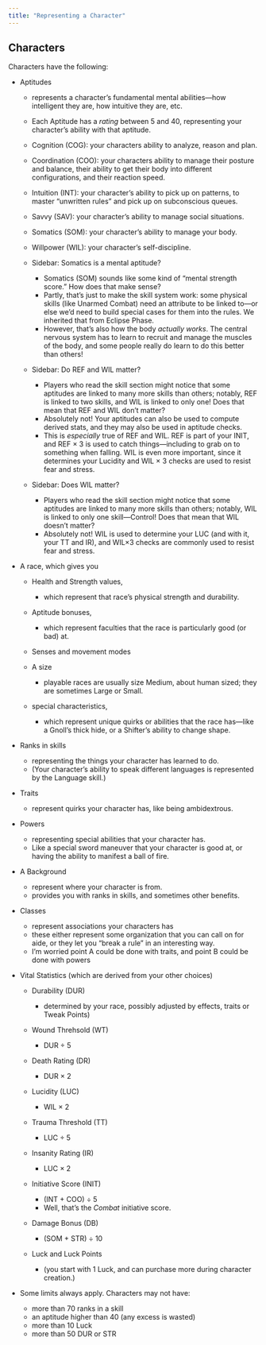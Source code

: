 ```yaml
---
title: "Representing a Character"
---
```


## Characters

Characters have the following:

  - Aptitudes
    
      - represents a character’s fundamental mental abilities—how
        intelligent they are, how intuitive they are, etc.
    
      - Each Aptitude has a *rating* between 5 and 40, representing your
        character’s ability with that aptitude.
    
      - Cognition (COG): your characters ability to analyze, reason and
        plan.
    
      - Coordination (COO): your characters ability to manage their
        posture and balance, their ability to get their body into
        different configurations, and their reaction speed.
    
      - Intuition (INT): your character’s ability to pick up on
        patterns, to master “unwritten rules” and pick up on
        subconscious queues.
    
      - Savvy (SAV): your character’s ability to manage social
        situations.
    
      - Somatics (SOM): your character’s ability to manage your body.
    
      - Willpower (WIL): your character’s self-discipline.
    
      - Sidebar: Somatics is a mental aptitude?
        
          - Somatics (SOM) sounds like some kind of “mental strength
            score.” How does that make sense?
          - Partly, that’s just to make the skill system work: some
            physical skills (like Unarmed Combat) need an attribute to
            be linked to—or else we’d need to build special cases for
            them into the rules. We inherited that from Eclipse Phase.
          - However, that’s also how the body *actually works*. The
            central nervous system has to learn to recruit and manage
            the muscles of the body, and some people really do learn to
            do this better than others\!
    
      - Sidebar: Do REF and WIL matter?
        
          - Players who read the skill section might notice that some
            aptitudes are linked to many more skills than others;
            notably, REF is linked to two skills, and WIL is linked to
            only one\! Does that mean that REF and WIL don’t matter?
          - Absolutely not\! Your aptitudes can also be used to compute
            derived stats, and they may also be used in aptitude checks.
          - This is *especially* true of REF and WIL. REF is part of
            your INIT, and REF × 3 is used to catch things—including to
            grab on to something when falling. WIL is even more
            important, since it determines your Lucidity and WIL × 3
            checks are used to resist fear and stress.
    
      - Sidebar: Does WIL matter?
        
          - Players who read the skill section might notice that some
            aptitudes are linked to many more skills than others;
            notably, WIL is linked to only one skill—Control\! Does that
            mean that WIL doesn’t matter?
          - Absolutely not\! WIL is used to determine your LUC (and with
            it, your TT and IR), and WIL×3 checks are commonly used to
            resist fear and stress.

  - A race, which gives you
    
      - Health and Strength values,
        
          - which represent that race’s physical strength and
            durability.
    
      - Aptitude bonuses,
        
          - which represent faculties that the race is particularly good
            (or bad) at.
    
      - Senses and movement modes
    
      - A size
        
          - playable races are usually size Medium, about human sized;
            they are sometimes Large or Small.
    
      - special characteristics,
        
          - which represent unique quirks or abilities that the race
            has—like a Gnoll’s thick hide, or a Shifter’s ability to
            change shape.

  - Ranks in skills
    
      - representing the things your character has learned to do.
      - (Your character’s ability to speak different languages is
        represented by the Language skill.)

  - Traits
    
      - represent quirks your character has, like being ambidextrous.

  - Powers
    
      - representing special abilities that your character has.
      - Like a special sword maneuver that your character is good at, or
        having the ability to manifest a ball of fire.

  - A Background
    
      - represent where your character is from.
      - provides you with ranks in skills, and sometimes other benefits.

  - Classes
    
      - represent associations your characters has
      - these either represent some organization that you can call on
        for aide, or they let you “break a rule” in an interesting way.
      - I’m worried point A could be done with traits, and point B could
        be done with powers

  - Vital Statistics (which are derived from your other choices)
    
      - Durability (DUR)
        
          - determined by your race, possibly adjusted by effects,
            traits or Tweak Points)
    
      - Wound Threhsold (WT)
        
          - DUR ÷ 5
    
      - Death Rating (DR)
        
          - DUR × 2
    
      - Lucidity (LUC)
        
          - WIL × 2
    
      - Trauma Threshold (TT)
        
          - LUC ÷ 5
    
      - Insanity Rating (IR)
        
          - LUC × 2
    
      - Initiative Score (INIT)
        
          - (INT + COO) ÷ 5
          - Well, that’s the *Combat* initiative score.
    
      - Damage Bonus (DB)
        
          - (SOM + STR) ÷ 10
    
      - Luck and Luck Points
        
          - (you start with 1 Luck, and can purchase more during
            character creation.)

  - Some limits always apply. Characters may not have:
    
      - more than 70 ranks in a skill
      - an aptitude higher than 40 (any excess is wasted)
      - more than 10 Luck
      - more than 50 DUR or STR

